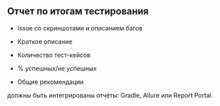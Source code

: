 ## Отчет по итогам тестирования

- issue со скриншотами и описанием багов


- Краткое описание
- Количество тест-кейсов
- % успешных/не успешных
- Общие рекомендации

должны быть интегрированы отчёты: Gradle, Allure или Report Portal.